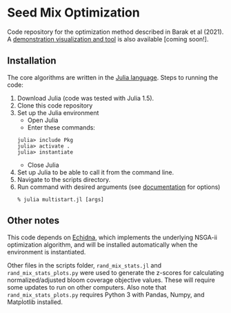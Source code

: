 # Seed Mix Optimization
Code repository for the optimization method described in Barak et al (2021). A 
[demonstration visualization and tool](https://phawthorne.github.io/computational-seed-mix-design/)
is also available [coming soon!].

## Installation
The core algorithms are written in the [Julia language](https://julialang.org/). Steps to running the code:

1. Download Julia (code was tested with Julia 1.5).
1. Clone this code repository
1. Set up the Julia environment
    - Open Julia
    - Enter these commands:
    ```
    julia> include Pkg
    julia> activate .
    julia> instantiate
    ```
    - Close Julia
1. Set up Julia to be able to call it from the command line. 
1. Navigate to the scripts directory.
1. Run command with desired arguments (see [documentation]() for options)
    ```
    % julia multistart.jl [args]
    ```

## Other notes
This code depends on [Echidna](https://github.com/phawthorne/Echidna), which implements the underlying 
NSGA-ii optimization algorithm, and will be installed automatically when the environment is instantiated.

Other files in the scripts folder, `rand_mix_stats.jl` and `rand_mix_stats_plots.py` were used to generate
the z-scores for calculating normalized/adjusted bloom coverage objective values. These will require some
updates to run on other computers. Also note that `rand_mix_stats_plots.py` requires Python 3
with Pandas, Numpy, and Matplotlib installed.

